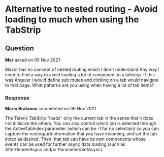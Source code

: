 # Alternative to nested routing - Avoid loading to much when using the TabStrip

## Question

**Mar** asked on 05 Nov 2021

Blazor has no concept of nested routing which I don't understand Any way I need to find a way to avoid loading a lot of component in a tabstrip. If this was Angular I would define sub routes and clicking on a tab would navigate to that page. What patterns are you using when having a lot of tab items?

### Response

**Marin Bratanov** commented on 06 Nov 2021

The Telerik TabStrip "loads" only the current tab in the sense that it does not initialize the others. You can also control which tab is selected through the ActiveTabIndex parameter (which can be -1 for no selection) so you can capture the routing/url/information that you have incoming, and set the tab index as desired. Then, that tab can have its own components whose events can be used for further async data loading (such as AfterRenderAsync and/or ParametersSetAsync).
